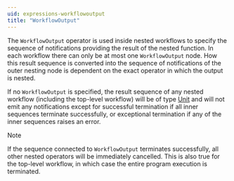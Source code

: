 ```yaml
---
uid: expressions-workflowoutput
title: "WorkflowOutput"
---
```


The `WorkflowOutput` operator is used inside nested workflows to specify the sequence of notifications providing the result of the nested function. In each workflow there can only be at most one `WorkflowOutput` node. How this result sequence is converted into the sequence of notifications of the outer nesting node is dependent on the exact operator in which the output is nested.

If no `WorkflowOutput` is specified, the result sequence of any nested workflow (including the top-level workflow) will be of type [Unit](xref:System.Reactive.Unit) and will not emit any notifications except for successful termination if all inner sequences terminate successfully, or exceptional termination if any of the inner sequences raises an error.

> [!Note]
> If the sequence connected to `WorkflowOutput` terminates successfully, all other nested operators will be immediately cancelled. This is also true for the top-level workflow, in which case the entire program execution is terminated.
